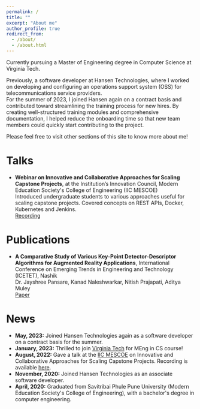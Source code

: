 ```yaml
---
permalink: /
title: ""
excerpt: "About me"
author_profile: true
redirect_from: 
  - /about/
  - /about.html
---
```



Currently pursuing a Master of Engineering degree in Computer Science at Virginia Tech.

Previously, a software developer at Hansen Technologies, where I worked on developing and configuring an operations support system (OSS) for telecommunications service providers.  
For the summer of 2023, I joined Hansen again on a contract basis and contributed toward streamlining the training process for new hires. By creating well-structured training modules and comprehensive documentation, I helped reduce the onboarding time so that new team members could quickly start contributing to the project.  

Please feel free to visit other sections of this site to know more about me!

# Talks
- **Webinar on Innovative and Collaborative Approaches for Scaling Capstone Projects**, at the Institution’s Innovation Council, Modern Education Society's College of Engineering (IIC MESCOE)   
Introduced undergraduate students to various approaches useful for scaling capstone projects. Covered concepts on REST APIs, Docker, Kubernetes and Jenkins.   
[Recording](https://youtu.be/oJxcZPTjklg)

# Publications

- **A Comparative Study of Various Key-Point Detector-Descriptor Algorithms for Augmented Reality Applications**, International Conference on Emerging Trends in Engineering and Technology (ICETET), Nashik   
Dr. Jayshree Pansare, Kanad Naleshwarkar, Nitish Prajapati, Aditya Muley   
[Paper](/files/full-paper_ICETET.pdf)



# News

- **May, 2023:** Joined Hansen Technologies again as a software developer on a contract basis for the summer.
- **January, 2023:** Thrilled to join [Virginia Tech](https://www.vt.edu/) for MEng in CS course!
- **August, 2022:** Gave a talk at the [IIC MESCOE](https://mescoe.mespune.org/institutions-innovation-council-iic-mescoe/) on Innovative and Collaborative Approaches for Scaling Capstone Projects. Recording is available [here](https://youtu.be/oJxcZPTjklg).
- **November, 2020:** Joined Hansen Technologies as an associate software developer.
- **April, 2020:** Graduated from Savitribai Phule Pune University (Modern Education Society's College of Engineering), with a bachelor's degree in computer engineering.
